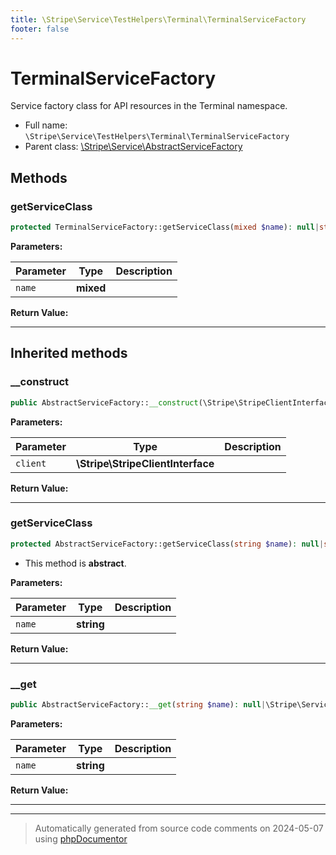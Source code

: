```yaml
---
title: \Stripe\Service\TestHelpers\Terminal\TerminalServiceFactory
footer: false
---
```


# TerminalServiceFactory

Service factory class for API resources in the Terminal namespace.



* Full name: `\Stripe\Service\TestHelpers\Terminal\TerminalServiceFactory`
* Parent class: [\Stripe\Service\AbstractServiceFactory](../../AbstractServiceFactory.md)



## Methods

### getServiceClass



```php
protected TerminalServiceFactory::getServiceClass(mixed $name): null|string
```








**Parameters:**

| Parameter | Type | Description |
|-----------|------|-------------|
| `name` | **mixed** |  |


**Return Value:**





---


## Inherited methods

### __construct



```php
public AbstractServiceFactory::__construct(\Stripe\StripeClientInterface $client): mixed
```








**Parameters:**

| Parameter | Type | Description |
|-----------|------|-------------|
| `client` | **\Stripe\StripeClientInterface** |  |


**Return Value:**





---
### getServiceClass



```php
protected AbstractServiceFactory::getServiceClass(string $name): null|string
```




* This method is **abstract**.



**Parameters:**

| Parameter | Type | Description |
|-----------|------|-------------|
| `name` | **string** |  |


**Return Value:**





---
### __get



```php
public AbstractServiceFactory::__get(string $name): null|\Stripe\Service\AbstractService|\Stripe\Service\AbstractServiceFactory
```








**Parameters:**

| Parameter | Type | Description |
|-----------|------|-------------|
| `name` | **string** |  |


**Return Value:**





---


---
> Automatically generated from source code comments on 2024-05-07 using [phpDocumentor](http://www.phpdoc.org/)
